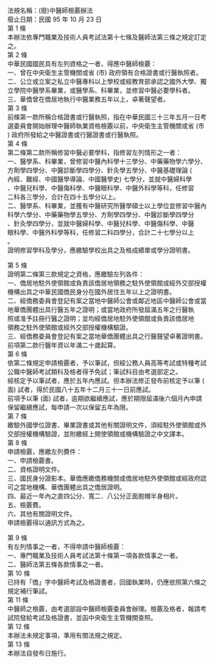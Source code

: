 法規名稱：(廢)中醫師檢覈辦法  
廢止日期：民國 95 年 10 月 23 日  
第 1 條  
本辦法依專門職業及技術人員考試法第十七條及醫師法第三條之規定訂定  
之。  
第 2 條  
中華民國國民具有左列資格之一者，得應中醫師檢覈：  
一、曾在中央衛生主管機關或省 (市) 政府領有合格證書或行醫執照者。  
二、公立或立案之私立中醫專科以上學校或經教育部承認之國外大學、獨  
立學院中醫學系畢業，或醫學系、科畢業，並修習中醫必要學科者。  
三、華僑曾在僑居地執行中醫業務五年以上，卓著聲望者。  
第 3 條  
前條第一款所稱合格證書或行醫執照，指在中華民國三十三年五月一日考  
選委員會開始辦理中醫師執業資格檢覈以前，中央衛生主管機關或省 (市  
) 政府所發給之中醫證書或行醫證書或行醫執照。  
第 4 條  
第二條第二款所稱修習中醫必要學科，指修習左列情形之一者：  
一、醫學系、科畢業，曾修習中醫內科學十三學分、中藥藥物學六學分、  
方劑學四學分、中醫診斷學四學分、針灸學五學分、中醫基礎理論 (  
內經、難經、中國醫學導論、中國醫學史) 七學分，並就中醫婦科學  
、中醫兒科學、中醫傷科學、中醫眼科學、中醫外科學等科，任修習  
二科各三學分，合計在四十五學分以上。  
二、醫學系、科畢業，並獲有中醫研究所醫學碩士以上學位並修習中醫內  
科學六學分、中藥藥物學五學分、方劑學四學分、中醫診斷學四學分  
、針灸學四學分，並就中醫婦科學、中醫兒科學、中醫傷科學、中醫  
眼科學、中醫外科學等科，任修習二科四學分，合計二十七學分以上  
。  
證明修習學科及學分，應繳驗學校出具之及格成績單或學分證明書。  


第 5 條  
證明第二條第三款規定之資格，應繳驗左列各件：  
一、僑居地駐外使領館或負責該僑居地領務之駐外使領館或經外交部授權  
機構出具之中華民國僑民身分在國外居住五年以上之證明書。  
二、經僑務委員會登記有案之當地中醫師公會或鄰近地區中醫師公會或當  
地華僑團體出具行醫五年之證明；或當地政府所發屆滿五年之行醫執  
照或准予註冊行醫之證明；並均經僑居地駐外使領館或負責該僑居地  
領務之駐外使領館或經外交部授權機構驗證。  
三、經僑務委員會登記有案之當地華僑團體出具之行醫聲望卓著證明書。  
前項第二款行醫年資以年滿二十歲起算。  
第 6 條  
依第二條規定申請檢覈者，予以筆試，但經公務人員高等考試或特種考試  
公職中醫師考試類科及格者得予免試；筆試科目由考選部定之。  
經核定予以筆試者，應於五年內應試。但本辦法修正發布前核定予以筆 (  
面) 試者，得於民國八十五年十二月三十一日前應試。  
前項予以筆 (面) 試者，逾期欲繼續應試，應於期限屆滿後六個月內申請  
保留繼續應試，每申請一次以保留五年為限。  
第 7 條  
繳驗外國學位證書、畢業證書或其他有關證明文件，須經駐外使領館或外  
交部授權機構驗證，並附繳經上開使領館或機構驗證之中文譯本。  
第 8 條  
申請檢覈，應繳左列費件：  
一、申請檢覈書。  
二、資格證明文件。  
三、國民身分證影本。華僑應繳僑務機關或僑居地駐外使領館或經政府認  
可之當地機構、華僑團體出具之僑居證明。  
四、最近一年內之直四公分、寬二．八公分正面脫帽半身相片。  
五、檢覈費。  
六、其他有關證明文件。  
申請檢覈得以通訊方式為之。  


第 9 條  
有左列情事之一者，不得申請中醫師檢覈：  
一、專門職業及技術人員考試法第十條第一項各款情事之一者。  
二、醫師法第五條各款情事之一者。  
第 10 條  
已持有「僑」字中醫師考試及格證書者，回國執業時，仍應依照第六條之  
規定補行筆試。  
第 11 條  
中醫師之檢覈，由考選部設中醫師檢覈委員會辦理。檢覈及格者，報請考  
試院發給考試及格證書，並函中央衛生主管機關查照。  
第 12 條  
本辦法未規定事項，準用有關法規之規定。  
第 13 條  
本辦法自發布日施行。  


